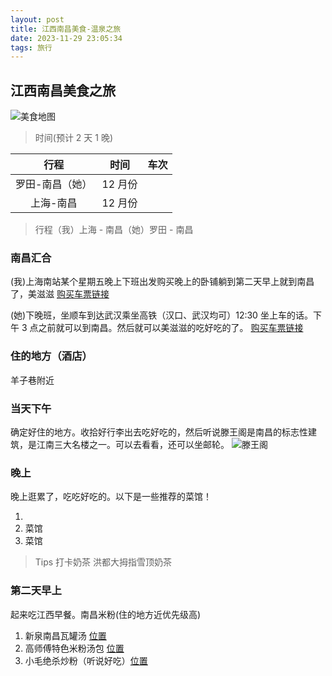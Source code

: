 ```yaml
---
layout: post
title: 江西南昌美食-温泉之旅
date: 2023-11-29 23:05:34
tags: 旅行
---
```


## 江西南昌美食之旅

![美食地图](https://www.artisan.com.tw/Zupload/004718/005539/00059531.jpg)

> 时间(预计 2 天 1 晚)

|      行程       |  时间   | 车次 |
| :-------------: | :-----: | :--: |
| 罗田-南昌（她） | 12 月份 |
|    上海-南昌    | 12 月份 |

> 行程（我）上海 - 南昌（她）罗田 - 南昌

### 南昌汇合

(我)上海南站某个星期五晚上下班出发购买晚上的卧铺躺到第二天早上就到南昌了，美滋滋
[购买车票链接](https://kyfw.12306.cn/otn/leftTicket/init?linktypeid=dc&fs=%E4%B8%8A%E6%B5%B7,SHH&ts=%E5%8D%97%E6%98%8C,NCG&date=2023-12-08&flag=N,N,Y)

(她)下晚班，坐顺车到达武汉乘坐高铁（汉口、武汉均可）12:30 坐上车的话。下午 3 点之前就可以到南昌。然后就可以美滋滋的吃好吃的了。
[购买车票链接](https://kyfw.12306.cn/otn/leftTicket/init?linktypeid=dc&fs=%E6%AD%A6%E6%B1%89,WHN&ts=%E5%8D%97%E6%98%8C,NCG&date=2023-12-22&flag=N,N,Y)

### 住的地方（酒店）

羊子巷附近

### 当天下午

确定好住的地方。收拾好行李出去吃好吃的，然后听说滕王阁是南昌的标志性建筑，是江南三大名楼之一。可以去看看，还可以坐邮轮。
![滕王阁](https://m.tuniucdn.com/fb2/t1/G2/M00/2A/6B/Cii-T1ekXKWIfTbPAA-taQkLrhcAAAzRwJNstIAD62B323_w755_h0_c0_t0.jpg)

### 晚上

晚上逛累了，吃吃好吃的。以下是一些推荐的菜馆！

1.
2. 菜馆
3. 菜馆

> Tips 打卡奶茶 洪都大拇指雪顶奶茶

### 第二天早上

起来吃江西早餐。南昌米粉(住的地方近优先级高)

1. 新泉南昌瓦罐汤 [位置](https://surl.amap.com/lJrIaz51hf6z)
2. 高师傅特色米粉汤包 [位置](https://surl.amap.com/1rWnT5c9g9m)
3. 小毛绝杀炒粉（听说好吃）[位置](https://surl.amap.com/lP1N9yfRbfW)
